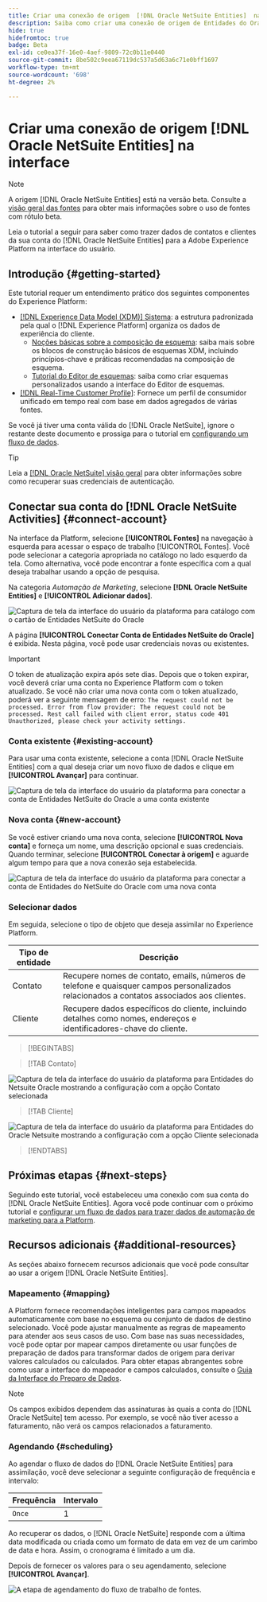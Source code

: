 ```yaml
---
title: Criar uma conexão de origem  [!DNL Oracle NetSuite Entities]  na interface
description: Saiba como criar uma conexão de origem de Entidades do Oracle NetSuite usando a interface do usuário do Adobe Experience Platform.
hide: true
hidefromtoc: true
badge: Beta
exl-id: ce0ea37f-16e0-4aef-9809-72c0b11e0440
source-git-commit: 8be502c9eea67119dc537a5d63a6c71e0bff1697
workflow-type: tm+mt
source-wordcount: '698'
ht-degree: 2%

---
```


# Criar uma conexão de origem [!DNL Oracle NetSuite Entities] na interface

>[!NOTE]
>
>A origem [!DNL Oracle NetSuite Entities] está na versão beta. Consulte a [visão geral das fontes](../../../../home.md#terms-and-conditions) para obter mais informações sobre o uso de fontes com rótulo beta.

Leia o tutorial a seguir para saber como trazer dados de contatos e clientes da sua conta do [!DNL Oracle NetSuite Entities] para a Adobe Experience Platform na interface do usuário.

## Introdução {#getting-started}

Este tutorial requer um entendimento prático dos seguintes componentes do Experience Platform:

* [[!DNL Experience Data Model (XDM)] Sistema](../../../../../xdm/home.md): a estrutura padronizada pela qual o [!DNL Experience Platform] organiza os dados de experiência do cliente.
   * [Noções básicas sobre a composição de esquema](../../../../../xdm/schema/composition.md): saiba mais sobre os blocos de construção básicos de esquemas XDM, incluindo princípios-chave e práticas recomendadas na composição de esquema.
   * [Tutorial do Editor de esquemas](../../../../../xdm/tutorials/create-schema-ui.md): saiba como criar esquemas personalizados usando a interface do Editor de esquemas.
* [[!DNL Real-Time Customer Profile]](../../../../../profile/home.md): Fornece um perfil de consumidor unificado em tempo real com base em dados agregados de várias fontes.

Se você já tiver uma conta válida do [!DNL Oracle NetSuite], ignore o restante deste documento e prossiga para o tutorial em [configurando um fluxo de dados](../../dataflow/marketing-automation.md).

>[!TIP]
>
>Leia a [[!DNL Oracle NetSuite] visão geral](../../../../connectors/marketing-automation/oracle-netsuite.md) para obter informações sobre como recuperar suas credenciais de autenticação.

## Conectar sua conta do [!DNL Oracle NetSuite Activities] {#connect-account}

Na interface da Platform, selecione **[!UICONTROL Fontes]** na navegação à esquerda para acessar o espaço de trabalho [!UICONTROL Fontes]. Você pode selecionar a categoria apropriada no catálogo no lado esquerdo da tela. Como alternativa, você pode encontrar a fonte específica com a qual deseja trabalhar usando a opção de pesquisa.

Na categoria *Automação de Marketing*, selecione **[!DNL Oracle NetSuite Entities]** e **[!UICONTROL Adicionar dados]**.

![Captura de tela da interface do usuário da plataforma para catálogo com o cartão de Entidades NetSuite do Oracle](../../../../images/tutorials/create/marketing-automation/oracle-netsuite-entities/catalog-card.png)

A página **[!UICONTROL Conectar Conta de Entidades NetSuite do Oracle]** é exibida. Nesta página, você pode usar credenciais novas ou existentes.

>[!IMPORTANT]
>
>O token de atualização expira após sete dias. Depois que o token expirar, você deverá criar uma conta no Experience Platform com o token atualizado. Se você não criar uma nova conta com o token atualizado, poderá ver a seguinte mensagem de erro: `The request could not be processed. Error from flow provider: The request could not be processed. Rest call failed with client error, status code 401 Unauthorized, please check your activity settings.`

### Conta existente {#existing-account}

Para usar uma conta existente, selecione a conta [!DNL Oracle NetSuite Entities] com a qual deseja criar um novo fluxo de dados e clique em **[!UICONTROL Avançar]** para continuar.

![Captura de tela da interface do usuário da plataforma para conectar a conta de Entidades NetSuite do Oracle a uma conta existente](../../../../images/tutorials/create/marketing-automation/oracle-netsuite-entities/existing.png)

### Nova conta {#new-account}

Se você estiver criando uma nova conta, selecione **[!UICONTROL Nova conta]** e forneça um nome, uma descrição opcional e suas credenciais. Quando terminar, selecione **[!UICONTROL Conectar à origem]** e aguarde algum tempo para que a nova conexão seja estabelecida.

![Captura de tela da interface do usuário da plataforma para conectar a conta de Entidades do NetSuite do Oracle com uma nova conta](../../../../images/tutorials/create/marketing-automation/oracle-netsuite-entities/new.png)

### Selecionar dados

Em seguida, selecione o tipo de objeto que deseja assimilar no Experience Platform.

| Tipo de entidade | Descrição |
| --- | --- |
| Contato | Recupere nomes de contato, emails, números de telefone e quaisquer campos personalizados relacionados a contatos associados aos clientes. |
| Cliente | Recupere dados específicos do cliente, incluindo detalhes como nomes, endereços e identificadores-chave do cliente. |

>[!BEGINTABS]

>[!TAB Contato]

![Captura de tela da interface do usuário da plataforma para Entidades do Netsuite Oracle mostrando a configuração com a opção Contato selecionada](../../../../images/tutorials/create/marketing-automation/oracle-netsuite-entities/select-data-contact.png)

>[!TAB Cliente]

![Captura de tela da interface do usuário da plataforma para Entidades do Oracle Netsuite mostrando a configuração com a opção Cliente selecionada](../../../../images/tutorials/create/marketing-automation/oracle-netsuite-entities/select-data-customer.png)

>[!ENDTABS]

## Próximas etapas {#next-steps}

Seguindo este tutorial, você estabeleceu uma conexão com sua conta do [!DNL Oracle NetSuite Entities]. Agora você pode continuar com o próximo tutorial e [configurar um fluxo de dados para trazer dados de automação de marketing para a Platform](../../dataflow/marketing-automation.md).

## Recursos adicionais {#additional-resources}

As seções abaixo fornecem recursos adicionais que você pode consultar ao usar a origem [!DNL Oracle NetSuite Entities].

### Mapeamento {#mapping}

A Platform fornece recomendações inteligentes para campos mapeados automaticamente com base no esquema ou conjunto de dados de destino selecionado. Você pode ajustar manualmente as regras de mapeamento para atender aos seus casos de uso. Com base nas suas necessidades, você pode optar por mapear campos diretamente ou usar funções de preparação de dados para transformar dados de origem para derivar valores calculados ou calculados. Para obter etapas abrangentes sobre como usar a interface do mapeador e campos calculados, consulte o [Guia da Interface do Preparo de Dados](../../../../../data-prep/ui/mapping.md).

>[!NOTE]
>
>Os campos exibidos dependem das assinaturas às quais a conta do [!DNL Oracle NetSuite] tem acesso. Por exemplo, se você não tiver acesso a faturamento, não verá os campos relacionados a faturamento.

### Agendando {#scheduling}

Ao agendar o fluxo de dados do [!DNL Oracle NetSuite Entities] para assimilação, você deve selecionar a seguinte configuração de frequência e intervalo:

| Frequência | Intervalo |
| --- | --- |
| `Once` | 1 |

Ao recuperar os dados, o [!DNL Oracle NetSuite] responde com a última data modificada ou criada como um formato de data em vez de um carimbo de data e hora. Assim, o cronograma é limitado a um dia.

Depois de fornecer os valores para o seu agendamento, selecione **[!UICONTROL Avançar]**.

![A etapa de agendamento do fluxo de trabalho de fontes.](../../../../images/tutorials/create/marketing-automation/oracle-netsuite-entities/scheduling.png)
